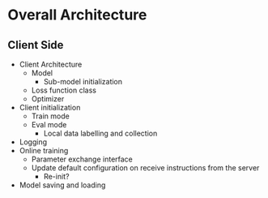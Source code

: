# Overall Architecture

## Client Side

* Client Architecture
  * Model
    * Sub-model initialization
  * Loss function class
  * Optimizer
* Client initialization
  * Train mode
  * Eval mode
    * Local data labelling and collection
* Logging
* Online training
  * Parameter exchange interface
  * Update default configuration on receive instructions from the server
    * Re-init?
* Model saving and loading